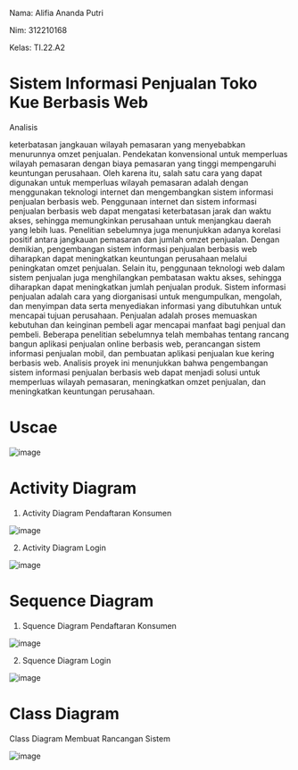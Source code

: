 Nama: Alifia Ananda Putri

Nim: 312210168

Kelas: TI.22.A2

# Sistem Informasi Penjualan Toko Kue Berbasis Web

Analisis

 keterbatasan jangkauan wilayah pemasaran yang menyebabkan menurunnya omzet penjualan. Pendekatan konvensional untuk memperluas wilayah pemasaran dengan biaya pemasaran yang tinggi mempengaruhi keuntungan perusahaan. Oleh karena itu, salah satu cara yang dapat digunakan untuk memperluas wilayah pemasaran adalah dengan menggunakan teknologi internet dan mengembangkan sistem informasi penjualan berbasis web.
Penggunaan internet dan sistem informasi penjualan berbasis web dapat mengatasi keterbatasan jarak dan waktu akses, sehingga memungkinkan perusahaan untuk menjangkau daerah yang lebih luas. Penelitian sebelumnya juga menunjukkan adanya korelasi positif antara jangkauan pemasaran dan jumlah omzet penjualan. Dengan demikian, pengembangan sistem informasi penjualan berbasis web diharapkan dapat meningkatkan keuntungan perusahaan melalui peningkatan omzet penjualan.
Selain itu, penggunaan teknologi web dalam sistem penjualan juga menghilangkan pembatasan waktu akses, sehingga diharapkan dapat meningkatkan jumlah penjualan produk. Sistem informasi penjualan adalah cara yang diorganisasi untuk mengumpulkan, mengolah, dan menyimpan data serta menyediakan informasi yang dibutuhkan untuk mencapai tujuan perusahaan.
Penjualan adalah proses memuaskan kebutuhan dan keinginan pembeli agar mencapai manfaat bagi penjual dan pembeli. Beberapa penelitian sebelumnya telah membahas tentang rancang bangun aplikasi penjualan online berbasis web, perancangan sistem informasi penjualan mobil, dan pembuatan aplikasi penjualan kue kering berbasis web.
Analisis proyek ini menunjukkan bahwa pengembangan sistem informasi penjualan berbasis web dapat menjadi solusi untuk memperluas wilayah pemasaran, meningkatkan omzet penjualan, dan meningkatkan keuntungan perusahaan. 

# Uscae

![image](https://github.com/Alifiananda06/Tugas-RPL-2/assets/115884834/3b47502c-06e2-4424-8290-e1764032e883)

# Activity Diagram

1. Activity Diagram Pendaftaran Konsumen

![image](https://github.com/Alifiananda06/Tugas-RPL-2/assets/115884834/836e5d8e-17ea-478d-b034-c58a3a1ab78c)


2. Activity Diagram Login

![image](https://github.com/Alifiananda06/Tugas-RPL-2/assets/115884834/d79993a4-075c-41af-bfc2-685a56e1c788)


# Sequence Diagram

1. Squence Diagram Pendaftaran Konsumen

![image](https://github.com/Alifiananda06/Tugas-RPL-2/assets/115884834/1c9b4257-e710-4316-b874-cca126847e2c)


2. Squence Diagram Login

![image](https://github.com/Alifiananda06/Tugas-RPL-2/assets/115884834/9f6b1294-9d51-4f7b-8487-93d503c3ba63)


# Class Diagram

Class Diagram Membuat Rancangan Sistem

![image](https://github.com/Alifiananda06/Tugas-RPL-2/assets/115884834/b0474635-9822-4ef4-8dac-4bff0616a234)
